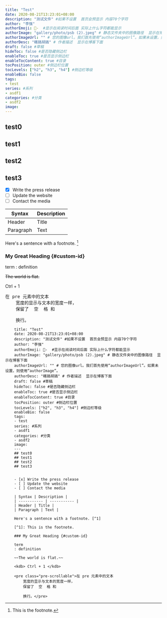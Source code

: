 ```yaml
---
title: "Test"
date: 2020-08-21T13:23:01+08:00
description: "测试文件" #如果不设置  首页会预显示 内容70个字符
author: "李强"
authorEmoji: 🤖-  #显示在阅读时间后面 实际上什么字符都能显示
authorImage: "gallery/photo/psb (2).jpeg" # 静态文件夹中的图像路径  显示在博客下面
authorImageUrl: "" # 您的图像url。我们首先使用“authorImageUrl”。如果未设置，则使用“authorImage”。
authorDesc: "瞎搞胡搞" # 作者描述  显示在博客下面
draft: false #草稿
hideToc: false #是否隐藏侧边栏
enableToc: true #是否显示侧边栏
enableTocContent: true #目录
tocPosition: outer #侧边栏位置
tocLevels: ["h2", "h3", "h4"] #侧边栏等级
enableBio: false
tags:
- test
series: #系列
- asdf1
categories: #分类
- asdf2
image:
---
```

## test0
## test1
## test2
## test3

- [x] Write the press release
- [ ] Update the website
- [ ] Contact the media

| Syntax | Description |
| ----------- | ----------- |
| Header | Title |
| Paragraph | Text |

Here's a sentence with a footnote. [^1]

[^1]: This is the footnote.

### My Great Heading {#custom-id}

term
: definition

~~The world is flat.~~

<kdb> Ctrl + 1 </kdb>

<pre class="pre-scrollable">在 pre 元素中的文本
	宽度的显示与文本的宽度一样，
	保留了  空  格 和

	换行。</pre>
```hugo---
    title: "Test"
    date: 2020-08-21T13:23:01+08:00
    description: "测试文件" #如果不设置  首页会预显示 内容70个字符
    author: "李强"
    authorEmoji: 🤖-  #显示在阅读时间后面 实际上什么字符都能显示
    authorImage: "gallery/photo/psb (2).jpeg" # 静态文件夹中的图像路径  显示在博客下面
    authorImageUrl: "" # 您的图像url。我们首先使用“authorImageUrl”。如果未设置，则使用“authorImage”。
    authorDesc: "瞎搞胡搞" # 作者描述  显示在博客下面
    draft: false #草稿
    hideToc: false #是否隐藏侧边栏
    enableToc: true #是否显示侧边栏
    enableTocContent: true #目录
    tocPosition: outer #侧边栏位置
    tocLevels: ["h2", "h3", "h4"] #侧边栏等级
    enableBio: false
    tags:
    - test
    series: #系列
    - asdf1
    categories: #分类
    - asdf2
    image:
    ---
    ## test0
    ## test1
    ## test2
    ## test3

	
	- [x] Write the press release
	- [ ] Update the website
	- [ ] Contact the media

	| Syntax | Description |
	| ----------- | ----------- |
	| Header | Title |
	| Paragraph | Text |

	Here's a sentence with a footnote. [^1]

	[^1]: This is the footnote.

	### My Great Heading {#custom-id}

	term
	: definition

	~~The world is flat.~~

	<kdb> Ctrl + 1 </kdb>

	<pre class="pre-scrollable">在 pre 元素中的文本
		宽度的显示与文本的宽度一样，
		保留了  空  格 和

		换行。</pre>
```